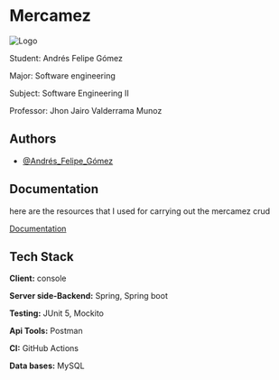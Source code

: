 
# Mercamez 

![Logo](https://i.ibb.co/ykT2GQx/mercamez-high-resolution-logo-transparent.png)

Student: Andrés Felipe Gómez

Major: Software engineering

Subject: Software Engineering II

Professor: Jhon Jairo Valderrama Munoz


## Authors

- [@Andrés_Felipe_Gómez](https://github.com/TheNotoriousPhilipDev)


## Documentation

here are the resources that I used for carrying out the mercamez crud

[Documentation](https://spring.io/)


## Tech Stack

**Client:** console

**Server side-Backend:** Spring, Spring boot 


**Testing:** JUnit 5, Mockito 

**Api Tools:** Postman

**CI:** GitHub Actions

**Data bases:** MySQL

